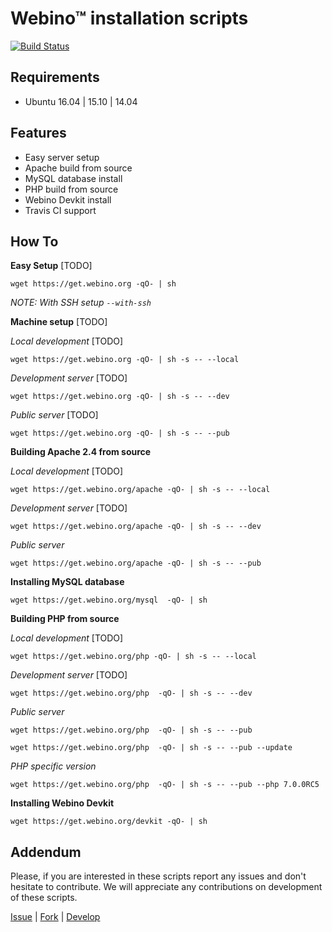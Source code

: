 # Webino™ installation scripts

[![Build Status](https://travis-ci.org/webino/get.webino.org.svg?branch=develop)](https://travis-ci.org/webino/get.webino.org) 


## Requirements

- Ubuntu 
  16.04 | 15.10 | 14.04


## Features

- Easy server setup
- Apache build from source
- MySQL database install
- PHP build from source
- Webino Devkit install
- Travis CI support


## How To

**Easy Setup** [TODO]

`wget https://get.webino.org -qO- | sh`

*NOTE: With SSH setup `--with-ssh`*

**Machine setup** [TODO]

*Local development* [TODO]

`wget https://get.webino.org -qO- | sh -s -- --local`

*Development server* [TODO]

`wget https://get.webino.org -qO- | sh -s -- --dev`

*Public server* [TODO]

`wget https://get.webino.org -qO- | sh -s -- --pub`


**Building Apache 2.4 from source**

*Local development* [TODO]

`wget https://get.webino.org/apache -qO- | sh -s -- --local`

*Development server* [TODO]

`wget https://get.webino.org/apache -qO- | sh -s -- --dev`

*Public server*

`wget https://get.webino.org/apache -qO- | sh -s -- --pub`


**Installing MySQL database**

`wget https://get.webino.org/mysql  -qO- | sh`


**Building PHP from source**

*Local development* [TODO]

`wget https://get.webino.org/php -qO- | sh -s -- --local`

*Development server* [TODO]

`wget https://get.webino.org/php  -qO- | sh -s -- --dev`

*Public server*

`wget https://get.webino.org/php  -qO- | sh -s -- --pub`

`wget https://get.webino.org/php  -qO- | sh -s -- --pub --update`

*PHP specific version*

`wget https://get.webino.org/php  -qO- | sh -s -- --pub --php 7.0.0RC5`


**Installing Webino Devkit**

`wget https://get.webino.org/devkit -qO- | sh`


## Addendum

Please, if you are interested in these scripts report any issues and don't hesitate to contribute.
We will appreciate any contributions on development of these scripts.

[Issue](https://github.com/webino/get.webino.org/issues) | [Fork](https://github.com/webino/get.webino.org) | [Develop](https://github.com/webino/Webino/wiki)
